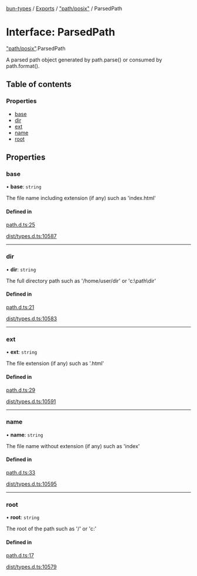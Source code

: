 [bun-types](https://github.com/oven-sh/bun-types/blob/master/api-docs/README.md) / [Exports](https://github.com/oven-sh/bun-types/blob/master/api-docs/modules.md) / ["path/posix"](https://github.com/oven-sh/bun-types/blob/master/api-docs/modules/path_posix_.md) / ParsedPath

# Interface: ParsedPath

["path/posix"](https://github.com/oven-sh/bun-types/blob/master/api-docs/modules/path_posix_.md).ParsedPath

A parsed path object generated by path.parse() or consumed by path.format().

## Table of contents

### Properties

- [base](https://github.com/oven-sh/bun-types/blob/master/api-docs/interfaces/path_posix_.ParsedPath.md#base)
- [dir](https://github.com/oven-sh/bun-types/blob/master/api-docs/interfaces/path_posix_.ParsedPath.md#dir)
- [ext](https://github.com/oven-sh/bun-types/blob/master/api-docs/interfaces/path_posix_.ParsedPath.md#ext)
- [name](https://github.com/oven-sh/bun-types/blob/master/api-docs/interfaces/path_posix_.ParsedPath.md#name)
- [root](https://github.com/oven-sh/bun-types/blob/master/api-docs/interfaces/path_posix_.ParsedPath.md#root)

## Properties

### base

• **base**: `string`

The file name including extension (if any) such as 'index.html'

#### Defined in

[path.d.ts:25](https://github.com/valgaze/bun-types/blob/6f8dbf8/path.d.ts#L25)

[dist/types.d.ts:10587](https://github.com/valgaze/bun-types/blob/6f8dbf8/dist/types.d.ts#L10587)

___

### dir

• **dir**: `string`

The full directory path such as '/home/user/dir' or 'c:\path\dir'

#### Defined in

[path.d.ts:21](https://github.com/valgaze/bun-types/blob/6f8dbf8/path.d.ts#L21)

[dist/types.d.ts:10583](https://github.com/valgaze/bun-types/blob/6f8dbf8/dist/types.d.ts#L10583)

___

### ext

• **ext**: `string`

The file extension (if any) such as '.html'

#### Defined in

[path.d.ts:29](https://github.com/valgaze/bun-types/blob/6f8dbf8/path.d.ts#L29)

[dist/types.d.ts:10591](https://github.com/valgaze/bun-types/blob/6f8dbf8/dist/types.d.ts#L10591)

___

### name

• **name**: `string`

The file name without extension (if any) such as 'index'

#### Defined in

[path.d.ts:33](https://github.com/valgaze/bun-types/blob/6f8dbf8/path.d.ts#L33)

[dist/types.d.ts:10595](https://github.com/valgaze/bun-types/blob/6f8dbf8/dist/types.d.ts#L10595)

___

### root

• **root**: `string`

The root of the path such as '/' or 'c:\'

#### Defined in

[path.d.ts:17](https://github.com/valgaze/bun-types/blob/6f8dbf8/path.d.ts#L17)

[dist/types.d.ts:10579](https://github.com/valgaze/bun-types/blob/6f8dbf8/dist/types.d.ts#L10579)

